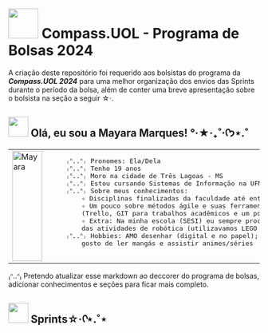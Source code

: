 # <img width="60" height="60" src="https://i.pinimg.com/originals/73/69/6e/73696e022df7cd5cb3d999c6875361dd.gif"> Compass.UOL - Programa de Bolsas 2024
A criação deste repositório foi requerido aos bolsistas do programa da ***Compass.UOL 2024*** para uma melhor organização dos envios das Sprints durante o período da bolsa, além de conter uma breve apresentação sobre o bolsista na seção a seguir ☆‧.

## <img width="40" height="40" src="https://i.pinimg.com/originals/2f/c1/b8/2fc1b8f82e14172e3bcae39ca8c8ab33.gif"> Olá, eu sou a Mayara Marques! °‧★‧₊˚⋅ᡣ𐭩⋆.˚
  
  <table style="table-layout: fixed; width: 100%;">
  <tr>
    <td style="width: 200px; height: 200px; overflow: auto;">
      <img src="https://github.com/user-attachments/assets/e692692e-0491-4e72-a35f-52145e7eb8c1" alt="Mayara" style="width: 100%; height: auto;">
    </td>
    <td>
      <pre>
    ₍ᐢ..ᐢ₎ Pronomes: Ela/Dela
    ₍ᐢ..ᐢ₎ Tenho 19 anos
    ₍ᐢ..ᐢ₎ Moro na cidade de Três Lagoas - MS
    ₍ᐢ..ᐢ₎ Estou cursando Sistemas de Informação na UFMS CPTL II - 4º Semestre
    ₍ᐢ..ᐢ₎ Sobre meus conhecimentos:
        ✧ Disciplinas finalizadas da faculdade até então;
        ✧ Um pouco sobre métodos ágile e suas ferramentas
        (Trello, GIT para trabalhos acadêmicos e um pouco do Jira);
        ✧ Extra: Na minha escola (SESI) eu sempre procurava participar
        das atividades de robótica (utilizavamos LEGO e EV3);
    ₍ᐢ..ᐢ₎ Hobbies: AMO desenhar (digital e no papel); gosto de jogar em call com amigos;
        gosto de ler mangás e assistir animes/séries
     </pre>
    </td>
  </tr>
</table>
₍ᐢ..ᐢ₎ Pretendo atualizar esse markdown ao deccorer do programa de bolsas, adicionar conhecimentos e seções para ficar mais completo.

## <img width="40" height="40" src="https://i.pinimg.com/originals/44/d3/e4/44d3e4885b215238e1ca71c925ceea52.gif">  Sprints☆‧ᡣ⋆.˚⋆

